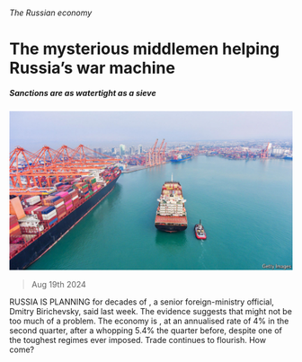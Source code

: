 ###### The Russian economy

# The mysterious middlemen helping Russia’s war machine 

##### Sanctions are as watertight as a sieve 

![image](images/20240824_EUP002.jpg) 

> Aug 19th 2024 

RUSSIA IS PLANNING for decades of , a senior foreign-ministry official, Dmitry Birichevsky, said last week. The evidence suggests that might not be too much of a problem. The economy is , at an annualised rate of 4% in the second quarter, after a whopping 5.4% the quarter before, despite one of the toughest regimes ever imposed. Trade continues to flourish. How come?

